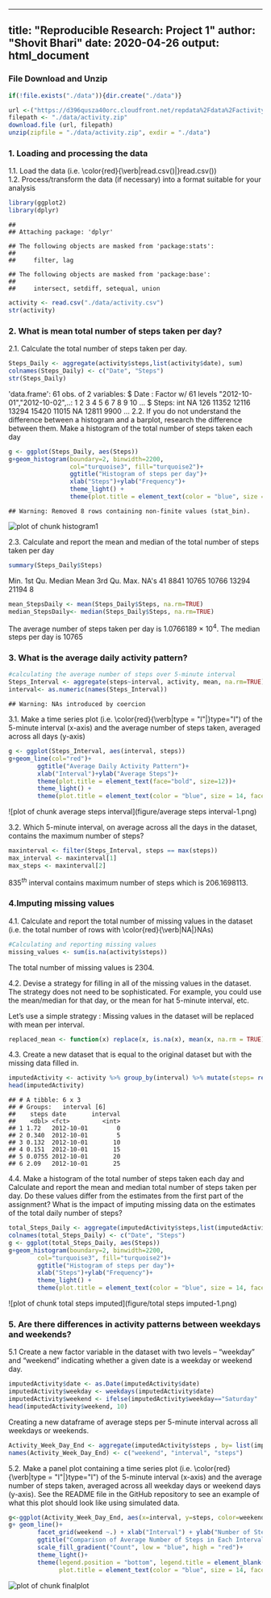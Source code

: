 

---
title: "Reproducible Research: Project 1"
author: "Shovit Bhari"
date: 2020-04-26
output: html_document
---

### File Download and Unzip


```r
if(!file.exists("./data")){dir.create("./data")}

url <-("https://d396qusza40orc.cloudfront.net/repdata%2Fdata%2Factivity.zip")
filepath <- "./data/activity.zip"
download.file (url, filepath)
unzip(zipfile = "./data/activity.zip", exdir = "./data")
```

### 1. Loading and processing the data
1.1. Load the data (i.e. \color{red}{\verb|read.csv()|}read.csv())  
1.2. Process/transform the data (if necessary) into a format suitable for your analysis

```r
library(ggplot2)
library(dplyr)
```

```
## 
## Attaching package: 'dplyr'
```

```
## The following objects are masked from 'package:stats':
## 
##     filter, lag
```

```
## The following objects are masked from 'package:base':
## 
##     intersect, setdiff, setequal, union
```


```r
activity <- read.csv("./data/activity.csv")
str(activity)
```

### 2. What is mean total number of steps taken per day?

2.1. Calculate the total number of steps taken per day.  


```r
Steps_Daily <- aggregate(activity$steps,list(activity$date), sum)
colnames(Steps_Daily) <- c("Date", "Steps")
str(Steps_Daily)
```

'data.frame':	61 obs. of  2 variables:
 $ Date : Factor w/ 61 levels "2012-10-01","2012-10-02",..: 1 2 3 4 5 6 7 8 9 10 ...
 $ Steps: int  NA 126 11352 12116 13294 15420 11015 NA 12811 9900 ...
2.2. If you do not understand the difference between a histogram and a barplot, research the difference between them. Make a histogram of the total number of steps taken each day  


```r
g <- ggplot(Steps_Daily, aes(Steps))
g+geom_histogram(boundary=2, binwidth=2200, 
                 col="turquoise3", fill="turquoise2")+
                 ggtitle("Histogram of steps per day")+
                 xlab("Steps")+ylab("Frequency")+
                 theme_light() +
                 theme(plot.title = element_text(color = "blue", size = 14, face = "bold", hjust=0.5))
```

```
## Warning: Removed 8 rows containing non-finite values (stat_bin).
```

![plot of chunk histogram1](figure/histogram1-1.png)


2.3. Calculate and report the mean and median of the total number of steps taken per day

```r
summary(Steps_Daily$Steps)
```

   Min. 1st Qu.  Median    Mean 3rd Qu.    Max.    NA's 
     41    8841   10765   10766   13294   21194       8 

```r
mean_StepsDaily <- mean(Steps_Daily$Steps, na.rm=TRUE)
median_StepsDaily<- median(Steps_Daily$Steps, na.rm=TRUE)
```

The average number of steps taken per day is 1.0766189 &times; 10<sup>4</sup>. The median steps per day is 10765


### 3. What is the average daily activity pattern?
 

```r
#calculating the average number of steps over 5-minute interval
Steps_Interval <- aggregate(steps~interval, activity, mean, na.rm=TRUE)
interval<- as.numeric(names(Steps_Interval))
```

```
## Warning: NAs introduced by coercion
```

3.1. Make a time series plot (i.e. \color{red}{\verb|type = "l"|}type="l") of the 5-minute interval (x-axis) and the average number of steps taken, averaged across all days (y-axis) 


```r
g <- ggplot(Steps_Interval, aes(interval, steps))
g+geom_line(col="red")+
        ggtitle("Average Daily Activity Pattern")+
        xlab("Interval")+ylab("Average Steps")+
        theme(plot.title = element_text(face="bold", size=12))+
        theme_light() +
        theme(plot.title = element_text(color = "blue", size = 14, face = "bold", hjust=0.5))
```

![plot of chunk average steps interval](figure/average steps interval-1.png)

3.2. Which 5-minute interval, on average across all the days in the dataset, contains the maximum number of steps?


```r
maxinterval <- filter(Steps_Interval, steps == max(steps))
max_interval <- maxinterval[1]
max_steps <- maxinterval[2]
```

$835^{th}$ interval contains maximum number of steps which is 206.1698113.

### 4.Imputing missing values

4.1. Calculate and report the total number of missing values in the dataset (i.e. the total number of rows with \color{red}{\verb|NA|}NAs)  


```r
#Calculating and reporting missing values
missing_values <- sum(is.na(activity$steps))
```

The total number of missing values is 2304.

4.2. Devise a strategy for filling in all of the missing values in the dataset. The strategy does not need to be sophisticated. For example, you could use the mean/median for that day, or the mean for hat 5-minute interval, etc.  

Let’s use a simple strategy : Missing values in the dataset will be replaced with mean per interval.  


```r
replaced_mean <- function(x) replace(x, is.na(x), mean(x, na.rm = TRUE))
```

4.3. Create a new dataset that is equal to the original dataset but with the missing data filled in.


```r
imputedActivity <- activity %>% group_by(interval) %>% mutate(steps= replaced_mean(steps))
head(imputedActivity)
```

```
## # A tibble: 6 x 3
## # Groups:   interval [6]
##    steps date       interval
##    <dbl> <fct>         <int>
## 1 1.72   2012-10-01        0
## 2 0.340  2012-10-01        5
## 3 0.132  2012-10-01       10
## 4 0.151  2012-10-01       15
## 5 0.0755 2012-10-01       20
## 6 2.09   2012-10-01       25
```

4.4. Make a histogram of the total number of steps taken each day and Calculate and report the mean and median total number of steps taken per day. Do these values differ from the estimates from the first part of the assignment? What is the impact of imputing missing data on the estimates of the total daily number of steps?


```r
total_Steps_Daily <- aggregate(imputedActivity$steps,list(imputedActivity$date), sum)
colnames(total_Steps_Daily) <- c("Date", "Steps")
g <- ggplot(total_Steps_Daily, aes(Steps))
g+geom_histogram(boundary=2, binwidth=2200, 
        col="turquoise3", fill="turquoise2")+
        ggtitle("Histogram of steps per day")+
        xlab("Steps")+ylab("Frequency")+
        theme_light() +
        theme(plot.title = element_text(color = "blue", size = 14, face = "bold", hjust=0.5))
```

![plot of chunk total steps imputed](figure/total steps imputed-1.png)

### 5. Are there differences in activity patterns between weekdays and weekends?


5.1 Create a new factor variable in the dataset with two levels – “weekday” and “weekend” indicating whether a given date is a weekday or weekend day.

```r
imputedActivity$date <- as.Date(imputedActivity$date)
imputedActivity$weekday <- weekdays(imputedActivity$date)
imputedActivity$weekend <- ifelse(imputedActivity$weekday=="Saturday" | imputedActivity$weekday=="Sunday", "Weekend", "Weekday" )
head(imputedActivity$weekend, 10)
```

Creating a new dataframe of average steps per 5-minute interval across all weekdays or weekends.


```r
Activity_Week_Day_End <- aggregate(imputedActivity$steps , by= list(imputedActivity$weekend, imputedActivity$interval), mean)
names(Activity_Week_Day_End) <- c("weekend", "interval", "steps")
```
5.2. Make a panel plot containing a time series plot (i.e. \color{red}{\verb|type = "l"|}type="l") of the 5-minute interval (x-axis) and the average number of steps taken, averaged across all weekday days or weekend days (y-axis). See the README file in the GitHub repository to see an example of what this plot should look like using simulated data.  


```r
g<-ggplot(Activity_Week_Day_End, aes(x=interval, y=steps, color=weekend)) 
g+ geom_line()+
        facet_grid(weekend ~.) + xlab("Interval") + ylab("Number of Steps") +
        ggtitle("Comparison of Average Number of Steps in Each Interval") +
        scale_fill_gradient("Count", low = "blue", high = "red")+
        theme_light()+
        theme(legend.position = "bottom", legend.title = element_blank(),
              plot.title = element_text(color = "blue", size = 14, face = "bold", hjust=0.5)) 
```

![plot of chunk finalplot](figure/finalplot-1.png)
